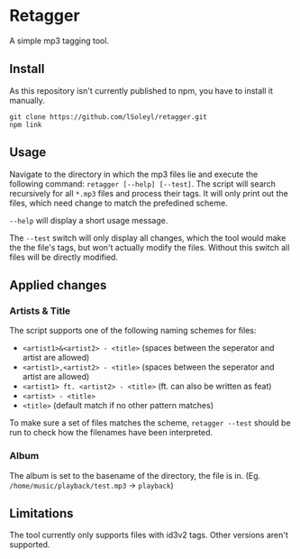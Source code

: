 # Retagger

A simple mp3 tagging tool.

## Install

As this repository isn't currently published to npm, you have to install it manually.

    git clone https://github.com/lSoleyl/retagger.git
    npm link

## Usage

Navigate to the directory in which the mp3 files lie and execute the following command: `retagger [--help] [--test]`. The script will search recursively for all `*.mp3` files and process their tags. It will only print out the files, which need change to match the prefedined scheme.

`--help` will display a short usage message.

The `--test` switch will only display all changes, which the tool would make the the file's tags, but won't actually modify the files.
Without this switch all files will be directly modified.

## Applied changes

### Artists & Title
The script supports one of the following naming schemes for files:
 * `<artist1>&<artist2> - <title>` (spaces between the seperator and artist are allowed)
 * `<artist1>,<artist2> - <title>` (spaces between the seperator and artist are allowed)
 * `<artist1> ft. <artist2> - <title>` (ft. can also be written as feat)
 * `<artist> - <title>`
 * `<title>` (default match if no other pattern matches)

To make sure a set of files matches the scheme, `retagger --test` should be run to check how the filenames have been interpreted.

### Album
The album is set to the basename of the directory, the file is in. (Eg. `/home/music/playback/test.mp3` -> `playback`)


## Limitations

The tool currently only supports files with id3v2 tags. Other versions aren't supported.
